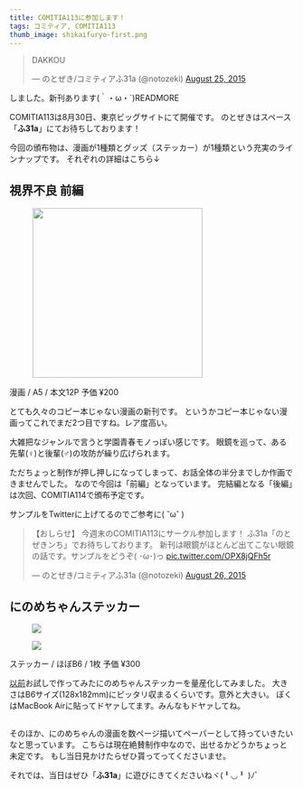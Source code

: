 ```yaml
---
title: COMITIA113に参加します！
tags: コミティア, COMITIA113
thumb_image: shikaifuryo-first.png
---
```


<blockquote class="twitter-tweet" lang="en"><p lang="nl" dir="ltr">DAKKOU</p>&mdash; のとぜき/コミティアふ31a (@notozeki) <a href="https://twitter.com/notozeki/status/636131270020300801">August 25, 2015</a></blockquote>
<script async src="//platform.twitter.com/widgets.js" charset="utf-8"></script>

しました。新刊あります(｀・ω・´)READMORE

COMITIA113は8月30日、東京ビッグサイトにて開催です。
のとぜきはスペース「**ふ31a**」にてお待ちしております！

今回の頒布物は、漫画が1種類とグッズ（ステッカー）が1種類という充実のラインナップです。
それぞれの詳細はこちら↓

## 視界不良 前編

<figure>
  <img src="/assets/img/shikaifuryo-first.png" width="300px" style="border: 1px solid #eee;">
</figure>

漫画 / A5 / 本文12P
予価 ¥200

とても久々のコピー本じゃない漫画の新刊です。
というかコピー本じゃない漫画ってこれでまだ2つ目ですね。レア度高い。

大雑把なジャンルで言うと学園青春モノっぽい感じです。
眼鏡を巡って、ある先輩(♀)と後輩(♂)の攻防が繰り広げられます。

ただちょっと制作が押し押しになってしまって、お話全体の半分までしか作画できませんでした。
なので今回は「前編」となっています。
完結編となる「後編」は次回、COMITIA114で頒布予定です。

サンプルをTwitterに上げてるのでご参考に( ˘ω˘ )

<blockquote class="twitter-tweet" lang="en"><p lang="ja" dir="ltr">【おしらせ】&#10;今週末のCOMITIA113にサークル参加します！&#10;ふ31a「のとぜきンち」でお待ちしております。&#10;&#10;新刊は眼鏡がほとんど出てこない眼鏡の話です。サンプルをどうぞ( ･ω･)っ <a href="http://t.co/OPX8jQFh5r">pic.twitter.com/OPX8jQFh5r</a></p>&mdash; のとぜき/コミティアふ31a (@notozeki) <a href="https://twitter.com/notozeki/status/636489933230731264">August 26, 2015</a></blockquote>

## にのめちゃんステッカー

<div class="row">
  <figure class="col-xs-6 col-sm-5 col-lg-4">
    <img src="/assets/img/IMG_2677.png">
  </figure>
  <figure class="col-xs-6 col-sm-5 col-lg-4">
    <img src="/assets/img/IMG_2680.png">
  </figure>
</div>

ステッカー / ほぼB6 / 1枚
予価 ¥300

[以前](/blog/making-of-ninome-chan-sticker)お試しで作ってみたにのめちゃんステッカーを量産化してみました。
大きさはB6サイズ(128x182mm)にピッタリ収まるくらいです。意外と大きい。
ぼくはMacBook Airに貼ってドヤァしてます。みんなもドヤァしてね。

<h2><!-- empty --></h2>

そのほか、にのめちゃんの漫画を数ページ描いてペーパーとして持っていきたいなと思っています。
こちらは現在絶賛制作中なので、出せるかどうかちょっと未定です。
もし当日見かけたらぜひ貰ってってくださいませ。

それでは、当日はぜひ「**ふ31a**」に遊びにきてくださいねヾ(╹◡╹ )ﾉﾞ
